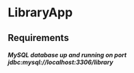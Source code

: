 # LibraryApp

## Requirements

##### MySQL database up and running on port jdbc:mysql://localhost:3306/library
